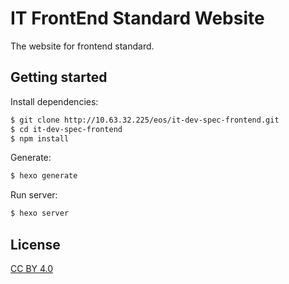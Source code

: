# IT FrontEnd Standard Website
The website for frontend standard.

## Getting started

Install dependencies:

``` bash
$ git clone http://10.63.32.225/eos/it-dev-spec-frontend.git
$ cd it-dev-spec-frontend
$ npm install
```

Generate:

``` bash
$ hexo generate
```

Run server:

``` bash
$ hexo server
```

## License

[CC BY 4.0](http://creativecommons.org/licenses/by/4.0/)

[tommy351]: https://github.com/tommy351
[pinggod]: https://github.com/pinggod
